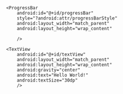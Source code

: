 <?xml version="1.0" encoding="utf-8"?>
<LinearLayout xmlns:android="http://schemas.android.com/apk/res/android"
    xmlns:app="http://schemas.android.com/apk/res-auto"
    xmlns:tools="http://schemas.android.com/tools"
    android:layout_width="match_parent"
    android:layout_height="match_parent"
    tools:context=".MainActivity"
    android:orientation="vertical"
    >

    <ProgressBar
        android:id="@+id/progressBar"
        style="?android:attr/progressBarStyle"
        android:layout_width="match_parent"
        android:layout_height="wrap_content"

        />

    <TextView
        android:id="@+id/textView"
        android:layout_width="match_parent"
        android:layout_height="wrap_content"
        android:gravity="center"
        android:text="Hello World!"
        android:textSize="30dp"
        />

</LinearLayout>
